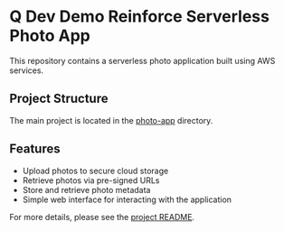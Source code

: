 # Q Dev Demo Reinforce Serverless Photo App

This repository contains a serverless photo application built using AWS services.

## Project Structure

The main project is located in the [photo-app](./photo-app) directory.

## Features

- Upload photos to secure cloud storage
- Retrieve photos via pre-signed URLs
- Store and retrieve photo metadata
- Simple web interface for interacting with the application

For more details, please see the [project README](./photo-app/README.md).
